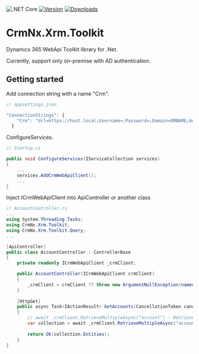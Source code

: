 ![.NET Core](https://github.com/ttkoma/CrmNx.Xrm.Toolkit/workflows/.NET%20Core/badge.svg)
[![Version](https://img.shields.io/nuget/vpre/CrmNx.Xrm.Toolkit.svg)](https://www.nuget.org/packages/CrmNx.Xrm.Toolkit)
[![Downloads](https://img.shields.io/nuget/dt/CrmNx.Xrm.Toolkit.svg)](https://www.nuget.org/packages/CrmNx.Xrm.Toolkit)
# CrmNx.Xrm.Toolkit 

Dynamics 365 WebApi Toolkit library for .Net.

Currently, support only on-premise with AD authentication.

## Getting started

Add connection string with a name "Crm".
```javascript
// appsettings.json

"ConnectionStrings": {
    "Crm": "Url=https://host.local;Username=;Password=;Domain=DMNAME;Authtype=AD"
  }
```
ConfigureServices.
```c#
// Startup.cs 

public void ConfigureServices(IServiceCollection services) 
{
    ...
    services.AddCrmWebApiClient();
    ...
}
```
Inject ICrmWebApiClient into ApiController or another class
```c#
// AccountController.cs 
...
using System.Threading.Tasks;
using CrmNx.Xrm.Toolkit;
using CrmNx.Xrm.Toolkit.Query;
...

[ApiController]
public class AccountController : ControllerBase
{
    private readonly ICrmWebApiClient _crmClient;

    public AccountController(ICrmWebApiClient crmClient)
    {
        _crmClient = crmClient ?? throw new ArgumentNullException(nameof(crmClient));
    }
    
    [HttpGet]
    public async Task<IActionResult> GetAccounts(CancellationToken cancellationToken)
    {
        // await _crmClient.RetrieveMultipleAsync("account") - Retrieved all fields
        var collection = await _crmClient.RetrieveMultipleAsync("account", new QueryOptions("fullname"), cancellationToken);
        
        return Ok(collection.Entities);
    }
}
```

